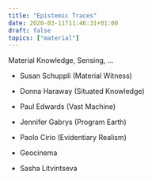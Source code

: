 ```yaml
---
title: "Epistemic Traces"
date: 2020-03-11T11:46:31+01:00
draft: false
topics: ["material"]
---
```


Material Knowledge, Sensing, ...

- Susan Schuppli (Material Witness)
- Donna Haraway (Situated Knowledge)
- Paul Edwards (Vast Machine)
- Jennifer Gabrys (Program Earth)

- Paolo Cirio (Evidentiary Realism)
- Geocinema
- Sasha Litvintseva